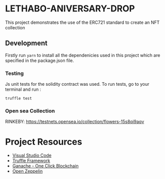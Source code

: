 # LETHABO-ANIVERSARY-DROP

This project demonstrates the use of the ERC721 standard to create an NFT collection 


## Development

Firstly run  `yarn` to install all the dependenicies used in this project which are specified in the package.json file.

### Testing
Js unit tests for the solidity contract was used. To run tests, go to your terminal and run :

```
truffle test 
```


### Open sea Collection
RINKEBY: https://testnets.opensea.io/collection/flowers-15s8qi9aqv


# Project Resources

* [Visual Studio Code](https://code.visualstudio.com/)
* [Truffle Framework](https://truffleframework.com/)
* [Ganache - One Click Blockchain](https://truffleframework.com/ganache)
* [Open Zeppelin ](https://openzeppelin.org/)
